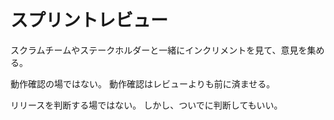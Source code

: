# スプリントレビュー

スクラムチームやステークホルダーと一緒にインクリメントを見て、意見を集める。

動作確認の場ではない。
動作確認はレビューよりも前に済ませる。

リリースを判断する場ではない。
しかし、ついでに判断してもいい。
